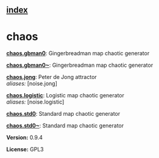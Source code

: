 [index](index.html) 
---

# chaos




[**chaos.gbman0**](chaos.gbman0.html): Gingerbreadman map chaotic generator 

[**chaos.gbman0\~**](chaos.gbman0~.html): Gingerbreadman map chaotic generator 

[**chaos.jong**](chaos.jong.html): Peter de Jong attractor <br>
_aliases:_ \[noise.jong\]


[**chaos.logistic**](chaos.logistic.html): Logistic map chaotic generator <br>
_aliases:_ \[noise.logistic\]


[**chaos.std0**](chaos.std0.html): Standard map chaotic generator 

[**chaos.std0\~**](chaos.std0~.html): Standard map chaotic generator 


**Version:** 0.9.4

**License:** GPL3

